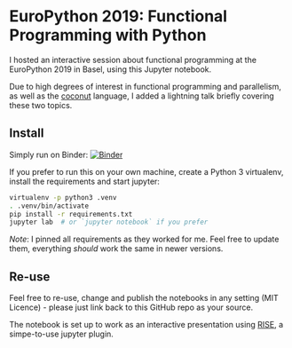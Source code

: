 # EuroPython 2019: Functional Programming with Python
I hosted an interactive session about functional programming 
at the EuroPython 2019 in Basel, using this Jupyter notebook.

Due to high degrees of interest in functional programming and parallelism, as well as the [coconut](http://coconut-lang.org/) language, I added a lightning talk briefly covering these two topics.

## Install
Simply run on Binder:
[![Binder](https://mybinder.org/badge_logo.svg)](https://mybinder.org/v2/gh/eliasmistler/europython2019-python-fp/master)

If you prefer to run this on your own machine, create a Python 3 virtualenv, install the requirements and start jupyter:

```bash
virtualenv -p python3 .venv
. .venv/bin/activate
pip install -r requirements.txt
jupyter lab  # or `jupyter notebook` if you prefer
```

*Note*: I pinned all requirements as they worked for me. Feel free to update them, everything *should* work the same in newer versions.

## Re-use
Feel free to re-use, change and publish the notebooks in any setting (MIT Licence) - please just link back to this GitHub repo as your source.

The notebook is set up to work as an interactive presentation using [RISE](https://rise.readthedocs.io), a simpe-to-use jupyter plugin.
